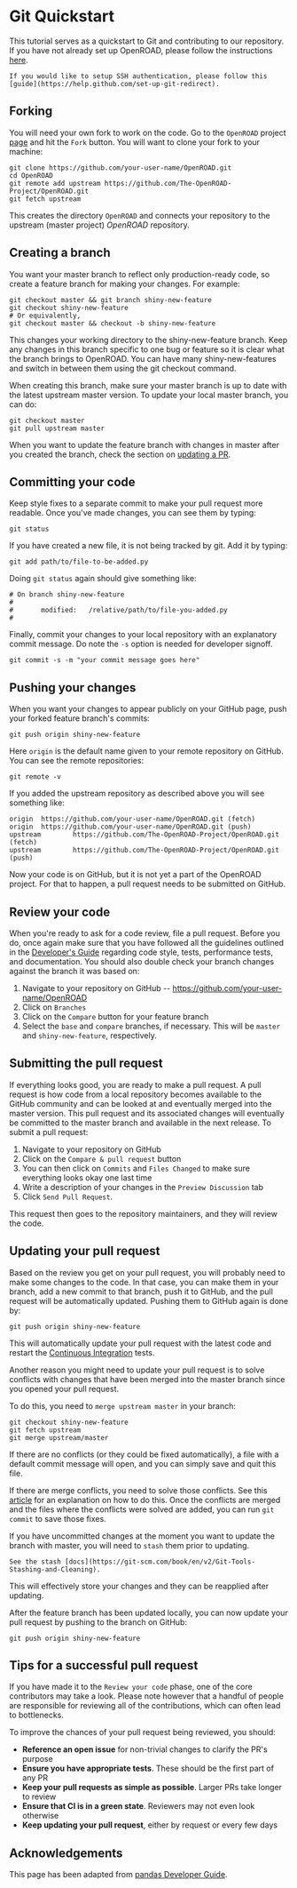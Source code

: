 # Git Quickstart

This tutorial serves as a quickstart to Git and contributing to our repository. If you have not already set up OpenROAD, please follow the instructions [here](user/Build.md). 

```{tip} This basic tutorial gives instruction for basic password Git authentication.
If you would like to setup SSH authentication, please follow this [guide](https://help.github.com/set-up-git-redirect).
```

## Forking

You will need your own fork to work on the code. Go to the `OpenROAD` project
[page](https://github.com/The-OpenROAD-Project/OpenROAD) and hit the `Fork` button. You will
want to clone your fork to your machine:

```shell
git clone https://github.com/your-user-name/OpenROAD.git
cd OpenROAD
git remote add upstream https://github.com/The-OpenROAD-Project/OpenROAD.git
git fetch upstream
```

This creates the directory `OpenROAD` and connects your repository to
the upstream (master project) *OpenROAD* repository.

## Creating a branch

You want your master branch to reflect only production-ready code, so create a
feature branch for making your changes. For example:

```shell
git checkout master && git branch shiny-new-feature
git checkout shiny-new-feature
# Or equivalently, 
git checkout master && checkout -b shiny-new-feature 
```

This changes your working directory to the shiny-new-feature branch.  Keep any
changes in this branch specific to one bug or feature so it is clear
what the branch brings to OpenROAD. You can have many shiny-new-features
and switch in between them using the git checkout command.

When creating this branch, make sure your master branch is up to date with
the latest upstream master version. To update your local master branch, you
can do:

```shell
git checkout master
git pull upstream master
```

When you want to update the feature branch with changes in master after
you created the branch, check the section on 
[updating a PR](#updating-your-pull-request).

## Committing your code
Keep style fixes to a separate commit to make your pull request more readable. Once you've made changes, you can see them by typing:

```shell
git status
```

If you have created a new file, it is not being tracked by git. Add it by typing:
```shell
git add path/to/file-to-be-added.py
```

Doing `git status` again should give something like:
```shell
# On branch shiny-new-feature
#
#       modified:   /relative/path/to/file-you-added.py
#
```

Finally, commit your changes to your local repository with an explanatory commit
message. Do note the `-s` option is needed for developer signoff. 
```shell
git commit -s -m "your commit message goes here"
```

## Pushing your changes

When you want your changes to appear publicly on your GitHub page, push your
forked feature branch's commits:

```shell
git push origin shiny-new-feature
```

Here `origin` is the default name given to your remote repository on GitHub.
You can see the remote repositories:

```shell
git remote -v
```

If you added the upstream repository as described above you will see something
like:

```shell
origin  https://github.com/your-user-name/OpenROAD.git (fetch)
origin  https://github.com/your-user-name/OpenROAD.git (push)
upstream        https://github.com/The-OpenROAD-Project/OpenROAD.git (fetch)
upstream        https://github.com/The-OpenROAD-Project/OpenROAD.git (push)
```

Now your code is on GitHub, but it is not yet a part of the OpenROAD project. For that to
happen, a pull request needs to be submitted on GitHub.

## Review your code

When you're ready to ask for a code review, file a pull request. Before you do, once
again make sure that you have followed all the guidelines outlined in the [Developer's Guide](./DeveloperGuide.md)
regarding code style, tests, performance tests, and documentation. You should also
double check your branch changes against the branch it was based on:

1. Navigate to your repository on GitHub -- https://github.com/your-user-name/OpenROAD
1. Click on `Branches`
1. Click on the `Compare` button for your feature branch
1. Select the `base` and `compare` branches, if necessary. This will be `master` and
   `shiny-new-feature`, respectively.

## Submitting the pull request

If everything looks good, you are ready to make a pull request. A pull request is how
code from a local repository becomes available to the GitHub community and can be looked
at and eventually merged into the master version. This pull request and its associated
changes will eventually be committed to the master branch and available in the next
release. To submit a pull request:

1. Navigate to your repository on GitHub
1. Click on the ``Compare & pull request`` button
1. You can then click on ``Commits`` and ``Files Changed`` to make sure everything looks
   okay one last time
1. Write a description of your changes in the ``Preview Discussion`` tab
1. Click ``Send Pull Request``.

This request then goes to the repository maintainers, and they will review
the code.

## Updating your pull request

Based on the review you get on your pull request, you will probably need to make
some changes to the code. In that case, you can make them in your branch,
add a new commit to that branch, push it to GitHub, and the pull request will be
automatically updated.  Pushing them to GitHub again is done by:

```shell
git push origin shiny-new-feature
```

This will automatically update your pull request with the latest code and restart the
[Continuous Integration](./CI.md) tests.

Another reason you might need to update your pull request is to solve conflicts
with changes that have been merged into the master branch since you opened your
pull request.

To do this, you need to `merge upstream master` in your branch:

```shell
git checkout shiny-new-feature
git fetch upstream
git merge upstream/master
```

If there are no conflicts (or they could be fixed automatically), a file with a
default commit message will open, and you can simply save and quit this file.

If there are merge conflicts, you need to solve those conflicts. See 
this [article](https://help.github.com/articles/resolving-a-merge-conflict-using-the-command-line/)
for an explanation on how to do this.
Once the conflicts are merged and the files where the conflicts were solved are
added, you can run ``git commit`` to save those fixes.

If you have uncommitted changes at the moment you want to update the branch with
master, you will need to ``stash`` them prior to updating. 

```{seealso}
See the stash [docs](https://git-scm.com/book/en/v2/Git-Tools-Stashing-and-Cleaning).
```
This will effectively store your changes and they can be reapplied after updating.

After the feature branch has been updated locally, you can now update your pull
request by pushing to the branch on GitHub:

```shell
git push origin shiny-new-feature
```

## Tips for a successful pull request

If you have made it to the `Review your code` phase, one of the core contributors may
take a look. Please note however that a handful of people are responsible for reviewing
all of the contributions, which can often lead to bottlenecks.

To improve the chances of your pull request being reviewed, you should:

- **Reference an open issue** for non-trivial changes to clarify the PR's purpose
- **Ensure you have appropriate tests**. These should be the first part of any PR
- **Keep your pull requests as simple as possible**. Larger PRs take longer to review
- **Ensure that CI is in a green state**. Reviewers may not even look otherwise
- **Keep updating your pull request**, either by request or every few days

## Acknowledgements

This page has been adapted from [pandas Developer Guide](https://pandas.pydata.org/docs/development/contributing.html). 
